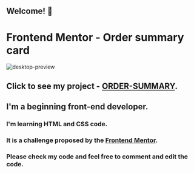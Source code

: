 ## Welcome! 👋

# Frontend Mentor - Order summary card

![desktop-preview](https://user-images.githubusercontent.com/91090905/146991261-abe20e97-55ed-4936-a723-df5437c433de.jpg)

## Click to see my project - <a href="https://jsmeyring.github.io/FrontEnd-Mentor/order-summary/index.html" target="_blank">ORDER-SUMMARY</a>.

## I'm a beginning front-end developer.

### I'm learning HTML and CSS code.

### It is a challenge proposed by the [Frontend Mentor](https://www.frontendmentor.io/challenges/order-summary-component-QlPmajDUj).

### Please check my code and feel free to comment and edit the code.
